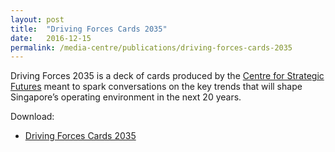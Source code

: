 ```yaml
---
layout: post
title:  "Driving Forces Cards 2035"
date:   2016-12-15
permalink: /media-centre/publications/driving-forces-cards-2035
---
```



Driving Forces 2035 is a deck of cards produced by the [Centre for Strategic Futures](https://www.csf.gov.sg) meant to spark conversations on the key trends that will shape Singapore’s operating environment in the next 20 years.


Download:

* [Driving Forces Cards 2035](https://github.com/isomerpages/isomerpages-stratgroup/blob/master/images/PublicationImages/driving-forces-cards-2035.pdf)
